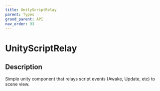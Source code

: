 ```yaml
---
title: UnityScriptRelay
parent: Types
grand_parent: API
nav_order: 93
---
```


# UnityScriptRelay

## Description

Simple unity component that relays script events (Awake, Update, etc) to scene view.
